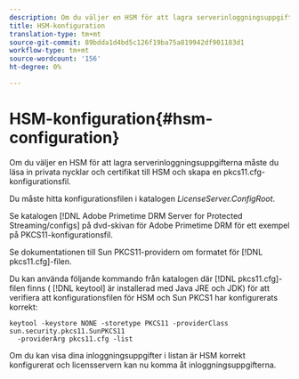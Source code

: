 ```yaml
---
description: Om du väljer en HSM för att lagra serverinloggningsuppgifterna måste du läsa in privata nycklar och certifikat till HSM och skapa en pkcs11.cfg-konfigurationsfil.
title: HSM-konfiguration
translation-type: tm+mt
source-git-commit: 89bdda1d4bd5c126f19ba75a819942df901183d1
workflow-type: tm+mt
source-wordcount: '156'
ht-degree: 0%

---
```



# HSM-konfiguration{#hsm-configuration}

Om du väljer en HSM för att lagra serverinloggningsuppgifterna måste du läsa in privata nycklar och certifikat till HSM och skapa en pkcs11.cfg-konfigurationsfil.

Du måste hitta konfigurationsfilen i katalogen *LicenseServer.ConfigRoot*.

Se katalogen [!DNL Adobe Primetime DRM Server for Protected Streaming/configs] på dvd-skivan för Adobe Primetime DRM för ett exempel på PKCS11-konfigurationsfil.

Se dokumentationen till Sun PKCS11-providern om formatet för [!DNL pkcs11.cfg]-filen.

Du kan använda följande kommando från katalogen där [!DNL pkcs11.cfg]-filen finns ( [!DNL keytool] är installerad med Java JRE och JDK) för att verifiera att konfigurationsfilen för HSM och Sun PKCS1 har konfigurerats korrekt:

```
keytool -keystore NONE -storetype PKCS11 -providerClass sun.security.pkcs11.SunPKCS11 
  -providerArg pkcs11.cfg -list
```

Om du kan visa dina inloggningsuppgifter i listan är HSM korrekt konfigurerat och licensservern kan nu komma åt inloggningsuppgifterna.

